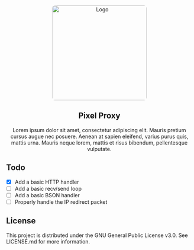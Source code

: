 <div align="center">
  <img src="https://avatars.githubusercontent.com/u/111782432" alt="Logo" width="256" style="border-radius:3%">
</div>
 
<div align="center">

  ## Pixel Proxy
  
Lorem ipsum dolor sit amet, consectetur adipiscing elit. Mauris pretium cursus augue nec posuere. Aenean at sapien eleifend, varius purus quis, mattis urna. Mauris neque lorem, mattis et risus bibendum, pellentesque vulputate.
</div>

## Todo
- [x] Add a basic HTTP handler
- [ ] Add a basic recv/send loop
- [ ] Add a basic BSON handler
- [ ] Properly handle the IP redirect packet

## License
This project is distributed under the GNU General Public License v3.0. See LICENSE.md for more information.

